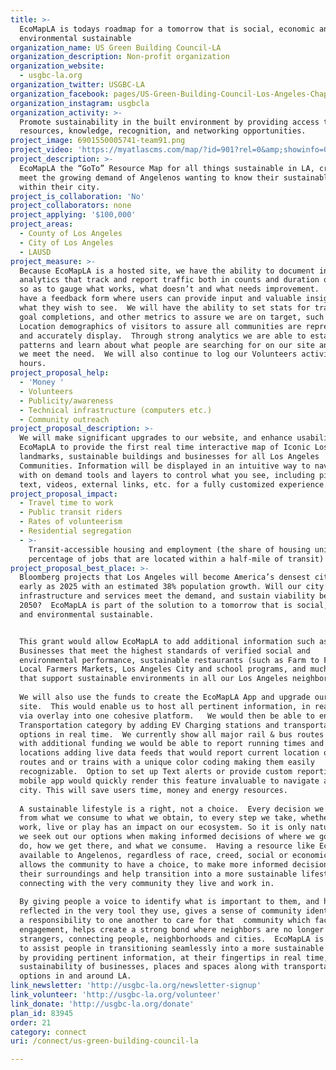 ```yaml
---
title: >-
  EcoMapLA is todays roadmap for a tomorrow that is social, economic and
  environmental sustainable
organization_name: US Green Building Council-LA
organization_description: Non-profit organization
organization_website:
  - usgbc-la.org
organization_twitter: USGBC-LA
organization_facebook: pages/US-Green-Building-Council-Los-Angeles-Chapter/210358478899
organization_instagram: usgbcla
organization_activity: >-
  Promote sustainability in the built environment by providing access to
  resources, knowledge, recognition, and networking opportunities.
project_image: 6901550005741-team91.png
project_video: 'https://myatlascms.com/map/?id=901?rel=0&amp;showinfo=0'
project_description: >-
  EcoMapLA the “GoTo” Resource Map for all things sustainable in LA, created to
  meet the growing demand of Angelenos wanting to know their sustainable choices
  within their city.
project_is_collaboration: 'No'
project_collaborators: none
project_applying: '$100,000'
project_areas:
  - County of Los Angeles
  - City of Los Angeles
  - LAUSD
project_measure: >-
  Because EcoMapLA is a hosted site, we have the ability to document interface
  analytics that track and report traffic both in counts and duration of visits
  so as to gauge what works, what doesn’t and what needs improvement.  We also
  have a feedback form where users can provide input and valuable insight into
  what they wish to see.  We will have the ability to set stats for traffic,
  goal completions, and other metrics to assure we are on target, such as
  Location demographics of visitors to assure all communities are represented
  and accurately display.  Through strong analytics we are able to establish
  patterns and learn about what people are searching for on our site and assure
  we meet the need.  We will also continue to log our Volunteers activities and
  hours.
project_proposal_help:
  - 'Money '
  - Volunteers
  - Publicity/awareness
  - Technical infrastructure (computers etc.)
  - Community outreach
project_proposal_description: >-
  We will make significant upgrades to our website, and enhance usability of
  EcoMapLA to provide the first real time interactive map of Iconic Los Angeles
  landmarks, sustainable buildings and businesses for all Los Angeles
  Communities. Information will be displayed in an intuitive way to navigate
  with on demand tools and layers to control what you see, including pictures,
  text, videos, external links, etc. for a fully customized experience.
project_proposal_impact:
  - Travel time to work
  - Public transit riders
  - Rates of volunteerism
  - Residential segregation
  - >-
    Transit-accessible housing and employment (the share of housing units and
    percentage of jobs that are located within a half-mile of transit)
project_proposal_best_place: >-
  Bloomberg projects that Los Angeles will become America’s densest city by as
  early as 2025 with an estimated 38% population growth. Will our city’s
  infrastructure and services meet the demand, and sustain viability beyond
  2050?  EcoMapLA is part of the solution to a tomorrow that is social, economic
  and environmental sustainable.  


  This grant would allow EcoMapLA to add additional information such as,
  Businesses that meet the highest standards of verified social and
  environmental performance, sustainable restaurants (such as Farm to Fork)
  Local Farmers Markets, Los Angeles City and school programs, and much more,
  that support sustainable environments in all our Los Angeles neighborhoods.
   
  We will also use the funds to create the EcoMapLA App and upgrade our hosting
  site.  This would enable us to host all pertinent information, in real time
  via overlay into one cohesive platform.   We would then be able to enhance our
  Transportation category by adding EV Charging stations and transportation
  options in real time.  We currently show all major rail & bus routes however
  with additional funding we would be able to report running times and current
  locations adding live data feeds that would report current location of bus
  routes and or trains with a unique color coding making them easily
  recognizable.  Option to set up Text alerts or provide custom reporting via a
  mobile app would quickly render this feature invaluable to navigate about the
  city. This will save users time, money and energy resources.
   
  A sustainable lifestyle is a right, not a choice.  Every decision we make,
  from what we consume to what we obtain, to every step we take, whether it’s to
  work, live or play has an impact on our ecosystem. So it is only natural that
  we seek out our options when making informed decisions of where we go, what we
  do, how we get there, and what we consume.  Having a resource like EcoMapLA
  available to Angelenos, regardless of race, creed, social or economic status
  allows the community to have a choice, to make more informed decisions about
  their surroundings and help transition into a more sustainable lifestyle by
  connecting with the very community they live and work in. 
   
  By giving people a voice to identify what is important to them, and have it
  reflected in the very tool they use, gives a sense of community identity, and
  a responsibility to one another to care for that  community which facilitates
  engagement, helps create a strong bond where neighbors are no longer
  strangers, connecting people, neighborhoods and cities.  EcoMapLA is designed
  to assist people in transitioning seamlessly into a more sustainable lifestyle
  by providing pertinent information, at their fingertips in real time, on the
  sustainability of businesses, places and spaces along with transportation
  options in and around LA.
link_newsletter: 'http://usgbc-la.org/newsletter-signup'
link_volunteer: 'http://usgbc-la.org/volunteer'
link_donate: 'http://usgbc-la.org/donate'
plan_id: 83945
order: 21
category: connect
uri: /connect/us-green-building-council-la

---
```

